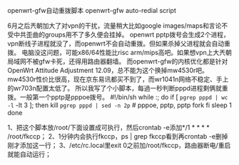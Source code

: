 openwrt-gfw自动重拨脚本 openwrt-gfw auto-redial script

6月之后兲朝加大了对vpn的干扰，流量稍大比如google images/maps和言论不受中共歪曲的groups用不了多久便会挂掉。
openwrt pptp拨号会生成2个进程，vpn断线子进程就没了，而openwrt不会自动重拨。但如果杀掉父进程就会自动重拨。
电脑没这问题，可能x86/64性能比risc arm/mips高吧。如果想vpn上大兲朝局域网不被gfw卡死，还得用路由器翻墙。
而openwrt-gfw的内核优化都是针对OpenWrt Attitude Adjustment 12.09，总不能为这个换掉mw4530r吧。
mw4530r性价比很高，现在京东易讯都买不到了，而wr1041n网络不稳定、手上的wr703n配置太低了。
所以我写了个小脚本，每過一秒判断pppd进程剩俩就重拨。一般第一个pptp是pppoe拨号。
#!/bin/sh
while :; do
	if [ `pgrep pppd | wc -l` -lt 3 ]; then
		kill `pgrep pppd | sed -n 2p`	# pppoe, pptp, pptp fork
	fi
	sleep 1
done

1、把这个脚本放/root/下面设置成可执行，然后crontab -e添加*/1 * * * * /root/fkccp；
2、1分钟内会执行fkccp，ps | grep fkccp看到再crontab -e删掉刚才添加这一行；
3、/etc/rc.local里exit 0之前加/root/fkccp，路由器断电/重启就能自动运行；
